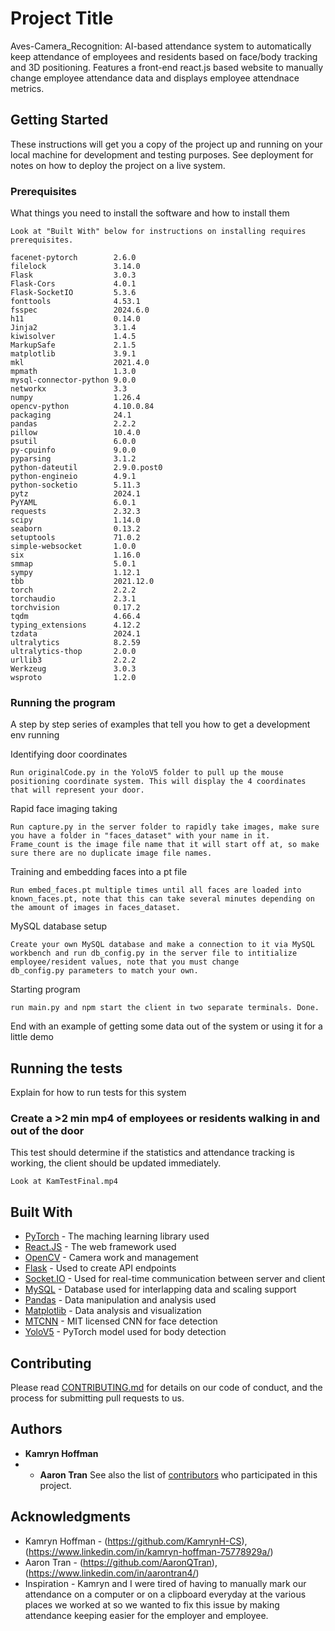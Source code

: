 # Project Title

Aves-Camera_Recognition: AI-based attendance system to automatically keep attendance of employees and residents based on face/body tracking and 3D positioning. Features a front-end react.js based website to manually change employee attendance data and displays employee 
attendnace metrics. 

## Getting Started

These instructions will get you a copy of the project up and running on your local machine for development and testing purposes. See deployment for notes on how to deploy the project on a live system.

### Prerequisites

What things you need to install the software and how to install them

```
Look at "Built With" below for instructions on installing requires prerequisites.

facenet-pytorch        2.6.0
filelock               3.14.0
Flask                  3.0.3
Flask-Cors             4.0.1
Flask-SocketIO         5.3.6
fonttools              4.53.1
fsspec                 2024.6.0
h11                    0.14.0
Jinja2                 3.1.4
kiwisolver             1.4.5
MarkupSafe             2.1.5
matplotlib             3.9.1
mkl                    2021.4.0
mpmath                 1.3.0
mysql-connector-python 9.0.0
networkx               3.3
numpy                  1.26.4
opencv-python          4.10.0.84
packaging              24.1
pandas                 2.2.2
pillow                 10.4.0
psutil                 6.0.0
py-cpuinfo             9.0.0
pyparsing              3.1.2
python-dateutil        2.9.0.post0
python-engineio        4.9.1
python-socketio        5.11.3
pytz                   2024.1
PyYAML                 6.0.1
requests               2.32.3
scipy                  1.14.0
seaborn                0.13.2
setuptools             71.0.2
simple-websocket       1.0.0
six                    1.16.0
smmap                  5.0.1
sympy                  1.12.1
tbb                    2021.12.0
torch                  2.2.2
torchaudio             2.3.1
torchvision            0.17.2
tqdm                   4.66.4
typing_extensions      4.12.2
tzdata                 2024.1
ultralytics            8.2.59
ultralytics-thop       2.0.0
urllib3                2.2.2
Werkzeug               3.0.3
wsproto                1.2.0
```

### Running the program

A step by step series of examples that tell you how to get a development env running

Identifying door coordinates

```
Run originalCode.py in the YoloV5 folder to pull up the mouse positioning coordinate system. This will display the 4 coordinates that will represent your door.
```

Rapid face imaging taking

```
Run capture.py in the server folder to rapidly take images, make sure you have a folder in "faces_dataset" with your name in it.
Frame_count is the image file name that it will start off at, so make sure there are no duplicate image file names. 
```

Training and embedding faces into a pt file

```
Run embed_faces.pt multiple times until all faces are loaded into known_faces.pt, note that this can take several minutes depending on the amount of images in faces_dataset.
```

MySQL database setup

```
Create your own MySQL database and make a connection to it via MySQL workbench and run db_config.py in the server file to intitialize employee/resident values, note that you must change
db_config.py parameters to match your own.
```

Starting program

```
run main.py and npm start the client in two separate terminals. Done.
```

End with an example of getting some data out of the system or using it for a little demo

## Running the tests

Explain for how to run tests for this system

### Create a >2 min mp4 of employees or residents walking in and out of the door

This test should determine if the statistics and attendance tracking is working, the client should be updated immediately.

```
Look at KamTestFinal.mp4
```

## Built With

* [PyTorch](https://pytorch.org/docs/stable/index.html) - The maching learning library used
* [React.JS](https://react.dev/) - The web framework used
* [OpenCV](https://opencv.org/releases/) - Camera work and management 
* [Flask](https://flask.palletsprojects.com/en/3.0.x/) - Used to create API endpoints
* [Socket.IO](https://socket.io/) - Used for real-time communication between server and client
* [MySQL](https://dev.mysql.com/doc/) - Database used for interlapping data and scaling support
* [Pandas](https://pandas.pydata.org/) - Data manipulation and analysis used
* [Matplotlib](https://matplotlib.org/) - Data analysis and visualization
* [MTCNN](https://github.com/ipazc/mtcnn) - MIT licensed CNN for face detection
* [YoloV5](https://pytorch.org/hub/ultralytics_yolov5/) - PyTorch model used for body detection
  
## Contributing

Please read [CONTRIBUTING.md](https://gist.github.com/PurpleBooth/b24679402957c63ec426) for details on our code of conduct, and the process for submitting pull requests to us.

## Authors

* **Kamryn Hoffman** 
* * **Aaron Tran** 
See also the list of [contributors](https://github.com/your/project/contributors) who participated in this project.

## Acknowledgments

* Kamryn Hoffman - (https://github.com/KamrynH-CS), (https://www.linkedin.com/in/kamryn-hoffman-75778929a/)
* Aaron Tran - (https://github.com/AaronQTran), (https://www.linkedin.com/in/aarontran4/)
* Inspiration - Kamryn and I were tired of having to manually mark our attendance on a computer or on a clipboard everyday at the various places we worked at so we wanted to fix this issue by making attendance keeping easier for the employer and employee. 
